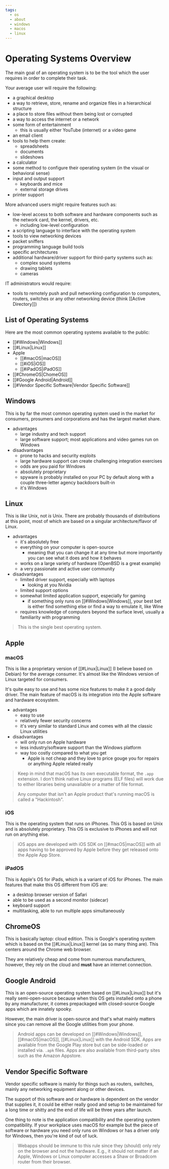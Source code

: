 ```yaml
---
tags:
  - os
  - about
  - windows
  - macos
  - linux
---
```

# Operating Systems Overview

The main goal of an operating system is to be the tool which the user requires in order to complete their task.

Your average user will require the following:

- a graphical desktop
- a way to retrieve, store, rename and organize files in a hierarchical structure
- a place to store files without them being lost or corrupted
- a way to access the internet or a network
- some form of entertainment
	- this is usually either YouTube (internet) or a video game
- an email client
- tools to help them create:
	- spreadsheets
	- documents
	- slideshows
- a calculator
- some method to configure their operating system (in the visual or behavioral sense)
- input and output support
	- keyboards and mice
	- external storage drives
- printer support

More advanced users might require features such as:

- low-level access to both software and hardware components such as the network card, the kernel, drivers, etc.
	- including low-level configuration
- a scripting language to interface with the operating system
- tools to view networking devices
- packet sniffers
- programming language build tools
- specific architectures
- additional hardware/driver support for third-party systems such as:
	- complex sound systems
	- drawing tablets
	- cameras

IT administrators would require:

- tools to remotely push and pull networking configuration to computers, routers, switches or any other networking device (think [[Active Directory]])

## List of Operating Systems

Here are the most common operating systems available to the public:

- [[#Windows|Windows]]
- [[#Linux|Linux]]
- Apple
	- [[#macOS|macOS]]
	- [[#iOS|iOS]]
	- [[#iPadOS|iPadOS]]
- [[#ChromeOS|ChomeOS]]
- [[#Google Android|Android]]
- [[#Vendor Specific Software|Vendor Specific Software]]

## Windows

This is by far the most common operating system used in the market for consumers, prosumers and corporations and has the largest market share.

- advantages
	- large industry and tech support
	- large software support; most applications and video games run on Windows
- disadvantages
	- prone to hacks and security exploits
	- large hardware support can create challenging integration exercises
	- odds are you paid for Windows
	- absolutely proprietary
	- spyware is probably installed on your PC by default along with a couple three-letter agency backdoors built-in
	- it's Windows

## Linux

This is *like* Unix, not *is* Unix. There are probably thousands of distributions at this point, most of which are based on a singular architecture/flavor of Linux.

- advantages
	- it's absolutely free
	- everything on your computer is open-source
		- meaning that you can change it at any time but more importantly you can see what it does and how it behaves
	- works on a large variety of hardware (OpenBSD is a great example)
	- a very passionate and active user community
- disadvantages
	- limited driver support, especially with laptops
		- looking at you Nvidia
	- limited support options
	- somewhat limited application support, especially for gaming
		- if something only runs on [[#Windows|Windows]], your best bet is either find something else or find a way to emulate it, like Wine
	- requires knowledge of computers beyond the surface level, usually a familiarity with programming

>This is the single best operating system.

## Apple

### macOS

This is like a proprietary version of [[#Linux|Linux]] (I believe based on Debian) for the average consumer. It's almost like the Windows version of Linux targeted for consumers.

It's quite easy to use and has some nice features to make it a good daily driver. The main feature of macOS is its integration into the Apple software and hardware ecosystem.

- advantages
	- easy to use
	- relatively fewer security concerns
	- it's very similar to standard Linux and comes with all the classic Linux utilities
- disadvantages
	- will only run on Apple hardware
	- less industry/software support than the Windows platform
	- way too costly compared to what you get
		- Apple is not cheap and they love to price gouge you for repairs or anything Apple related really

>Keep in mind that macOS has its own executable format, the `.app` extension. I don't think native Linux programs (ELF files) will work due to either libraries being unavailable or a matter of file format.

>Any computer that isn't an Apple product that's running macOS is called a "Hackintosh".

### iOS

This is the operating system that runs on iPhones. This OS is based on Unix and is absolutely proprietary. This OS is exclusive to iPhones and will not run on anything else.

>iOS apps are developed with iOS SDK on [[#macOS|macOS]] with all apps having to be approved by Apple before they get released onto the Apple App Store.

### iPadOS

This is Apple's OS for iPads, which is a variant of iOS for iPhones. The main features that make this OS different from iOS are:

- a desktop browser version of Safari
- able to be used as a second monitor (sidecar)
- keyboard support
- multitasking, able to run multiple apps simultaneously

## ChromeOS

This is basically laptop: cloud edition. This is Google's operating system which is based on the [[#Linux|Linux]] kernel (as so many thing are). This centers around the Chrome web browser.

They are relatively cheap and come from numerous manufacturers, however, they rely on the cloud and **must** have an internet connection.

## Google Android

This is an open-source operating system based on [[#Linux|Linux]] but it's really semi-open-source because when this OS gets installed onto a phone by any manufacturer, it comes prepackaged with closed-source Google apps which are innately spooky.

However, the main driver is open-source and that's what mainly matters since you can remove all the Google utilities from your phone.

>Android apps can be developed on [[#Windows|Windows]], [[#macOS|macOS]], [[#Linux|Linux]] with the Android SDK. Apps are available from the Google Play store but can be side-loaded or installed via. `.apk` files.
>Apps are also available from third-party sites such as the Amazon Appstore.

## Vendor Specific Software

Vendor specific software is mainly for things such as routers, switches, mainly any networking equipment along or other devices.

The support of this software and or hardware is dependent on the vendor that supplies it, it could be either really good and setup to be maintained for a long time or shitty and the end of life will be three years after launch.

One thing to note is the application compatibility and the operating system compatibility. If your workplace uses macOS for example but the piece of software or hardware you need only runs on Windows or has a driver only for Windows, then you're kind of out of luck.

>Webapps should be immune to this rule since they (should) only rely on the browser and not the hardware.
>E.g., it should not matter if an Apple, Windows or Linux computer accesses a Shaw or Broadcom router from their browser.
